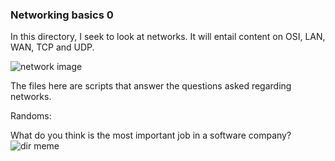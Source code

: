 ### Networking basics **0**

In this directory, I seek to look at networks. It will entail content on OSI, LAN, WAN, TCP and UDP.

![network image](https://s3.amazonaws.com/alx-intranet.hbtn.io/uploads/medias/2020/9/4b995d4f8078b44afa968d68a98035d2bd7e8fac.jpg?X-Amz-Algorithm=AWS4-HMAC-SHA256&X-Amz-Credential=AKIARDDGGGOUSBVO6H7D%2F20221116%2Fus-east-1%2Fs3%2Faws4_request&X-Amz-Date=20221116T072158Z&X-Amz-Expires=86400&X-Amz-SignedHeaders=host&X-Amz-Signature=f5d940d9febe4f9aad47b0ad7b9c1e37d03cd293ae0e6bd266e95a3fd1a3bbf1)


The files here are scripts that answer the questions asked regarding networks.

Randoms:

What do you think is the most important job in a software company?
![dir meme](https://pbs.twimg.com/media/C4uVCMaUEAAcAA-?format=jpg&name=small)



